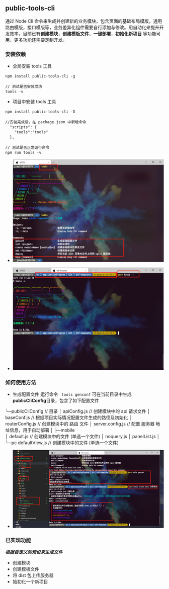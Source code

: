 ## public-tools-cli
 通过 Node Cli 命令来生成并创建新的业务模块，包含页面的基础布局模版，通用路由模版，接口模版等，业务差异化组件需要自行添加与修改。用自动化来提升开发效率，目前已有**创建模块**，**创建模板文件**，**一键部署**，**初始化新项目** 等功能可用，更多功能还需要定制开发。

### 安装依赖 
- 全局安装 tools 工具 
```
npm install public-tools-cli -g

// 测试是否安装成功
tools -v 
```


- 项目中安装 tools 工具
```
npm install public-tools-cli -D

//安装完成后，在 package.json 中新增命令
  "scripts": {
    "tools":"tools"
  },

// 测试是否正常运行命令
npm run tools -v

```

- ![示例图](/public/images/readme_1.png)

- ![示例图](/public/images/readme_2.png)

### 如何使用方法

- 生成配置文件
运行命令 ` tools genconf` 可在当前目录中生成 **publicCliConfig**目录，包含了如下配置文件

└─publicCliConfig       // 目录
    │  apiConfig.js        // 创建模块中的 api 请求文件
    │  baseConf.js        // 根据项目实际情况配置文件生成的路径及初始化
    │  routerConfig.js  // 创建模块中的 路由 文件
    │  server.config.js // 配置 服务器 地址信息，用于自动部署
    │
    ├─mobile               
    │      default.js      // 创建模块中的文件 (单选一个文件)
    │      noquery.js
    │      panelList.js
    │
    └─pc
            defaultView.js  // 创建模块中的文件 (单选一个文件)

- ![示例图](/public/images/readme_3.png)


### 已实现功能
 ***根据自定义的预设来生成文件***
 - 创建模块
 - 创建模板文件
 - 将 dist 包上传服务器
 - 始初化一个新项目
